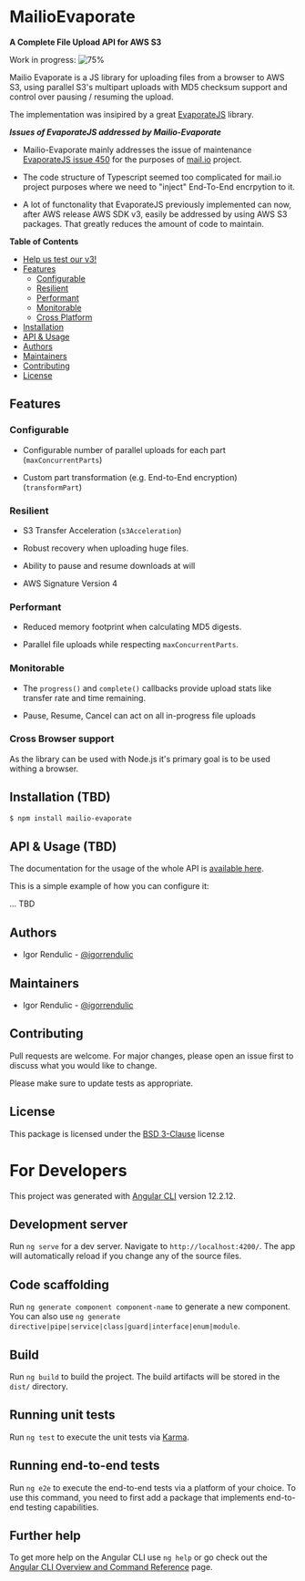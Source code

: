 # MailioEvaporate

**A Complete File Upload API for AWS S3**

Work in progress: ![75%](https://progress-bar.dev/75)

Mailio Evaporate is a JS library for uploading files from a browser to AWS S3, using parallel S3's multipart uploads with MD5 checksum support and control over pausing / resuming the upload.

The implementation was insipired by a great [EvaporateJS](https://github.com/TTLabs/EvaporateJS) library. 

***Issues of EvaporateJS addressed by Mailio-Evaporate***

- Mailio-Evaporate mainly addresses the issue of maintenance [EvaporateJS issue 450](https://github.com/TTLabs/EvaporateJS/issues/450) for the purposes of [mail.io](https://mail.io) project. 

- The code structure of Typescript seemed too complicated for mail.io project purposes where we need to "inject" End-To-End encrpytion to it. 

- A lot of functonality that EvaporateJS previously implemented can now, after AWS release AWS SDK v3, easily be addressed by using AWS S3 packages. That greatly reduces the amount of code to maintain. 

**Table of Contents**

- [Help us test our v3!](#help-us-test-our-v3)
- [Features](#features)
  - [Configurable](#configurable)
  - [Resilient](#resilient)
  - [Performant](#performant)
  - [Monitorable](#monitorable)
  - [Cross Platform](#cross-platform)
- [Installation](#installation)
- [API & Usage](#api--usage)
- [Authors](#authors)
- [Maintainers](#maintainers)
- [Contributing](#contributing)
- [License](#license)

## Features

### Configurable

- Configurable number of parallel uploads for each part (`maxConcurrentParts`)

- Custom part transformation (e.g. End-to-End encryption) (`transformPart`)

### Resilient

- S3 Transfer Acceleration (`s3Acceleration`)

- Robust recovery when uploading huge files. 

- Ability to pause and resume downloads at will

- AWS Signature Version 4

### Performant

- Reduced memory footprint when calculating MD5 digests.

- Parallel file uploads while respecting `maxConcurrentParts`.

### Monitorable

- The `progress()` and `complete()` callbacks provide upload stats like transfer rate and time remaining.

- Pause, Resume, Cancel can act on all in-progress file uploads

### Cross Browser support

As the library can be used with Node.js it's primary goal is to be used withing a browser.

## Installation (TBD)

```bash
$ npm install mailio-evaporate
```

## API & Usage (TBD)

The documentation for the usage of the whole API is [available here](https://github.com/igorrendulic/mailio-evaporate-angular/wiki/API).

This is a simple example of how you can configure it:

... TBD

## Authors

- Igor Rendulic - [@igorrendulic](http://github.com/igorrendulic)

## Maintainers

- Igor Rendulic - [@igorrendulic](http://github.com/igorrendulic)

## Contributing

Pull requests are welcome. For major changes, please open an issue first to discuss what you would like to change.

Please make sure to update tests as appropriate.

## License

This package is licensed under the [BSD 3-Clause](http://opensource.org/licenses/BSD-3-Clause) license


# For Developers
This project was generated with [Angular CLI](https://github.com/angular/angular-cli) version 12.2.12.

## Development server

Run `ng serve` for a dev server. Navigate to `http://localhost:4200/`. The app will automatically reload if you change any of the source files.

## Code scaffolding

Run `ng generate component component-name` to generate a new component. You can also use `ng generate directive|pipe|service|class|guard|interface|enum|module`.

## Build

Run `ng build` to build the project. The build artifacts will be stored in the `dist/` directory.

## Running unit tests

Run `ng test` to execute the unit tests via [Karma](https://karma-runner.github.io).

## Running end-to-end tests

Run `ng e2e` to execute the end-to-end tests via a platform of your choice. To use this command, you need to first add a package that implements end-to-end testing capabilities.

## Further help

To get more help on the Angular CLI use `ng help` or go check out the [Angular CLI Overview and Command Reference](https://angular.io/cli) page.
